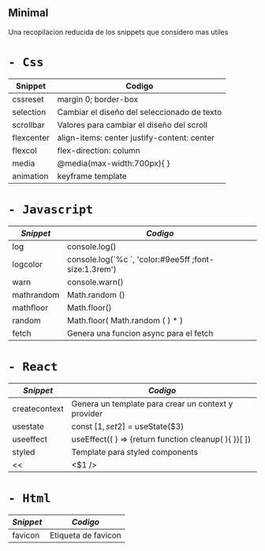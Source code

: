 ## Minimal
Una recopilacion reducida de los snippets que considero mas utiles

# `- Css`

| Snippet | Codigo |
| --- | --- |
| cssreset | margin 0; border-box |
| selection | Cambiar el diseño del seleccionado de texto |
| scrollbar | Valores para cambiar el diseño del scroll |
| flexcenter | align-items: center justify-content: center |
| flexcol | flex-direction: column |
| media | @media(max-width:700px){ } |
| animation | keyframe template |

# `- Javascript`

| *Snippet* | *Codigo* |
| --- | --- |
| log | console.log() |
| logcolor | console.log(\`%c \`, 'color:#9ee5ff ;font-size:1.3rem') |
| warn | console.warn() |
| mathrandom | Math.random () |
| mathfloor | Math.floor() |
| random | Math.floor( Math.random ( ) \* ) |
| fetch | Genera una funcion async para el fetch |


# `- React`

| *Snippet* | *Codigo* |
| --- | --- |
| createcontext | Genera un template para crear un context y provider |
| usestate | const \[$1, set$2\] = useState($3) |
| useeffect | useEffect(( ) => {return function cleanup( ){ }}\[ \]) |
| styled | Template para styled components |
| <<  | &lt;$1 /&gt; |

# `- Html`
| *Snippet* | *Codigo* |
| --- | --- |
| favicon | Etiqueta de favicon |